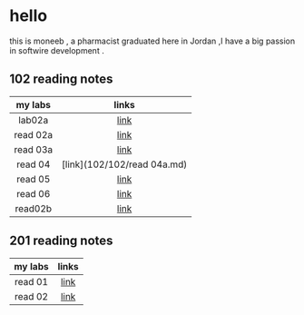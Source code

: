 # hello
 this is moneeb , a pharmacist graduated here in Jordan ,I have a big passion in softwire development .
 
 
 

## 102 reading notes 
|my labs   |      links                |    
|:--------:|:-------------------------:|
| lab02a   |[link](102/102/lab02amd)   |
| read 02a |[link](102/102/read02a.md) |
| read 03a |[link](102/102/read03a.md) |   
| read 04  |[link](102/102/read 04a.md)|
| read 05  | [link](102/102/read05.md) |
| read 06  |[link](102/102/read06.md)  |
| read02b  |[link](102/102/read02b.md) |
 

## 201 reading notes 

|my labs   |      links               |    
|:--------:|:------------------------:|
|read 01   | [link](201/read01.md)    |
|read 02   | [link](201/read02.md)    |

